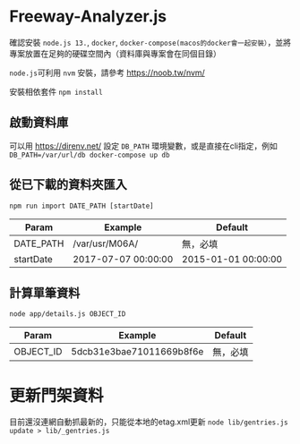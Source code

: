 # Freeway-Analyzer.js

確認安裝 `node.js 13.`, `docker`, `docker-compose(macos的docker會一起安裝）`，並將專案放置在足夠的硬碟空間內（資料庫與專案會在同個目錄）

`node.js`可利用 `nvm` 安裝，請參考 https://noob.tw/nvm/

安裝相依套件
`npm install`


## 啟動資料庫
可以用 https://direnv.net/ 設定 `DB_PATH` 環境變數，或是直接在cli指定，例如
`DB_PATH=/var/url/db docker-compose up db`

## 從已下載的資料夾匯入
`npm run import DATE_PATH [startDate]`

| Param       | Example              | Default  |
| ------      | -------------------  | ------------ |
| DATE_PATH   | /var/usr/M06A/       | 無，必填 |
| startDate   | 2017-07-07 00:00:00  | 2015-01-01 00:00:00     |

## 計算單筆資料

`node app/details.js OBJECT_ID`

| Param       | Example              | Default  |
| ------      | -------------------  | ------------ |
| OBJECT_ID   | 5dcb31e3bae71011669b8f6e       | 無，必填 |

# 更新門架資料

目前還沒連網自動抓最新的，只能從本地的etag.xml更新
`node lib/gentries.js update > lib/_gentries.js`


